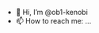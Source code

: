 - 👋 Hi, I’m @ob1-kenobi
- 📫 How to reach me: ...

<!---
ob1-kenobi/ob1-kenobi is a ✨ special ✨ repository because its `README.md` (this file) appears on your GitHub profile.
You can click the Preview link to take a look at your changes.
--->
